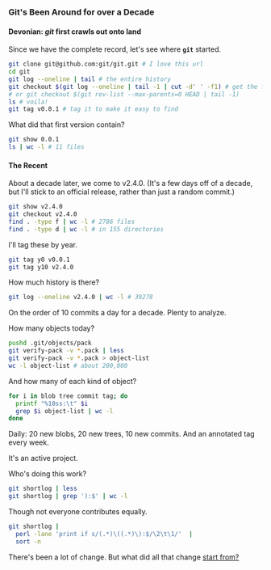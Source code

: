 ### Git's Been Around for over a Decade

#### Devonian: ***git*** first crawls out onto land

Since we have the complete record, let's see where **`git`** started.

```bash
git clone git@github.com:git/git.git # I love this url
cd git
git log --oneline | tail # the entire history
git checkout $(git log --oneline | tail -1 | cut -d' ' -f1) # get the first version
# or git checkout $(git rev-list --max-parents=0 HEAD | tail -1)
ls # voila!
git tag v0.0.1 # tag it to make it easy to find
```

What did that first version contain?

```bash
git show 0.0.1
ls | wc -l # 11 files
```

#### The Recent

About a decade later, we come to v2.4.0.
(It's a few days off of a decade,
but I'll stick to an official release,
rather than just a random commit.)

```bash
git show v2.4.0
git checkout v2.4.0
find . -type f | wc -l # 2786 files
find . -type d | wc -l # in 155 directories
```

I'll tag these by year.

```bash
git tag y0 v0.0.1
git tag y10 v2.4.0
```

How much history is there?

```bash
git log --oneline v2.4.0 | wc -l # 39278
```

On the order of 10 commits a day for a decade.
Plenty to analyze.

How many objects today?

```bash
pushd .git/objects/pack
git verify-pack -v *.pack | less
git verify-pack -v *.pack > object-list
wc -l object-list # about 200,000
```

And how many of each kind of object?

```bash
for i in blob tree commit tag; do
  printf "%10ss:\t" $i
  grep $i object-list | wc -l
done
```

Daily: 20 new blobs, 20 new trees, 10 new commits.
And an annotated tag every week.

It's an active project.

Who's doing this work?

```bash
git shortlog | less
git shortlog | grep '):$' | wc -l
```

Though not everyone contributes equally.

```bash
git shortlog |
  perl -lane 'print if s/(.*)\((.*)\):$/\2\t\1/'  |
  sort -n
```

There's been a lot of change. But what did all that change [start from?](https://github.com/jsh/git-paleontology/blob/master/the-ur-git.md)
